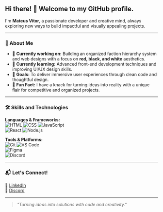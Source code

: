 ## Hi there! 👋 Welcome to my GitHub profile.

I'm **Mateus Vitor**, a passionate developer and creative mind, always exploring new ways to build impactful and visually appealing projects.

---

### 🚀 About Me  
- 🔭 **Currently working on:** Building an organized faction hierarchy system and web designs with a focus on **red, black, and white** aesthetics.  
- 🌱 **Currently learning:** Advanced front-end development techniques and improving UI/UX design skills.  
- 🎯 **Goals:** To deliver immersive user experiences through clean code and thoughtful design.  
- 👾 **Fun Fact:** I have a knack for turning ideas into reality with a unique flair for competitive and organized projects.  

---

### 🛠️ Skills and Technologies  
**Languages & Frameworks:**  
![HTML](https://img.shields.io/badge/-HTML-E34F26?logo=html5&logoColor=white&style=flat) 
![CSS](https://img.shields.io/badge/-CSS-1572B6?logo=css3&logoColor=white&style=flat) 
![JavaScript](https://img.shields.io/badge/-JavaScript-F7DF1E?logo=javascript&logoColor=black&style=flat)  
![React](https://img.shields.io/badge/-React-61DAFB?logo=react&logoColor=black&style=flat) 
![Node.js](https://img.shields.io/badge/-Node.js-339933?logo=node.js&logoColor=white&style=flat)  

**Tools & Platforms:**  
![Git](https://img.shields.io/badge/-Git-F05032?logo=git&logoColor=white&style=flat) 
![VS Code](https://img.shields.io/badge/-VS%20Code-007ACC?logo=visual-studio-code&logoColor=white&style=flat)  
![Figma](https://img.shields.io/badge/-Figma-F24E1E?logo=figma&logoColor=white&style=flat)  
![Discord](https://img.shields.io/badge/-Discord-5865F2?logo=discord&logoColor=white&style=flat)  

---

### 📬 Let's Connect!  
💼 [LinkedIn](https://www.linkedin.com/)  
💬 [Discord](https://discord.gg/)  

---

> _"Turning ideas into solutions with code and creativity."_  
